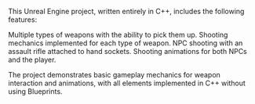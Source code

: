 This Unreal Engine project, written entirely in C++, includes the following features:

Multiple types of weapons with the ability to pick them up.
Shooting mechanics implemented for each type of weapon.
NPC shooting with an assault rifle attached to hand sockets.
Shooting animations for both NPCs and the player.

The project demonstrates basic gameplay mechanics for weapon interaction and animations, with all elements implemented in C++ without using Blueprints.
